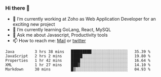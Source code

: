 ### Hi there 👋

- 🔭 I’m currently working at Zoho as Web Application Developer for an exciting new project
- 🌱 I’m currently learning GoLang, React, MySQL
- 💬 Ask me about Javascript, Productivity tools 
- 📫 How to reach me: [Mail](mailto:kvaishak007@gmail.com) or [twitter](https://twitter.com/_kvaishak)

<!--START_SECTION:waka-->
```text
Java         3 hrs 38 mins   █████████░░░░░░░░░░░░░░░░   35.39 % 
JavaScript   2 hrs 2 mins    █████░░░░░░░░░░░░░░░░░░░░   19.80 % 
Properties   1 hr 42 mins    ████░░░░░░░░░░░░░░░░░░░░░   16.64 % 
XML          1 hr 27 mins    ███▓░░░░░░░░░░░░░░░░░░░░░   14.10 % 
Markdown     30 mins         █▒░░░░░░░░░░░░░░░░░░░░░░░   04.93 % 
```
<!--END_SECTION:waka-->
